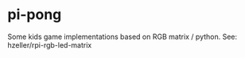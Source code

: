 # pi-pong
Some kids game implementations based on RGB matrix / python. See: hzeller/rpi-rgb-led-matrix

